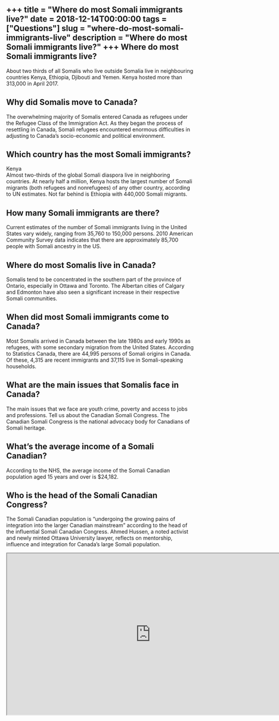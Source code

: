 +++
title = "Where do most Somali immigrants live?"
date = 2018-12-14T00:00:00
tags = ["Questions"]
slug = "where-do-most-somali-immigrants-live"
description = "Where do most Somali immigrants live?"
+++
Where do most Somali immigrants live?
-------------------------------------

About two thirds of all Somalis who live outside Somalia live in neighbouring countries Kenya, Ethiopia, Djibouti and Yemen. Kenya hosted more than 313,000 in April 2017.

Why did Somalis move to Canada?
-------------------------------

The overwhelming majority of Somalis entered Canada as refugees under the Refugee Class of the Immigration Act. As they began the process of resettling in Canada, Somali refugees encountered enormous difficulties in adjusting to Canada’s socio-economic and political environment.

Which country has the most Somali immigrants?
---------------------------------------------

Kenya  
Almost two-thirds of the global Somali diaspora live in neighboring countries. At nearly half a million, Kenya hosts the largest number of Somali migrants (both refugees and nonrefugees) of any other country, according to UN estimates. Not far behind is Ethiopia with 440,000 Somali migrants.

How many Somali immigrants are there?
-------------------------------------

Current estimates of the number of Somali immigrants living in the United States vary widely, ranging from 35,760 to 150,000 persons. 2010 American Community Survey data indicates that there are approximately 85,700 people with Somali ancestry in the US.

Where do most Somalis live in Canada?
-------------------------------------

Somalis tend to be concentrated in the southern part of the province of Ontario, especially in Ottawa and Toronto. The Albertan cities of Calgary and Edmonton have also seen a significant increase in their respective Somali communities.

When did most Somali immigrants come to Canada?
-----------------------------------------------

Most Somalis arrived in Canada between the late 1980s and early 1990s as refugees, with some secondary migration from the United States. According to Statistics Canada, there are 44,995 persons of Somali origins in Canada. Of these, 4,315 are recent immigrants and 37,115 live in Somali-speaking households.

What are the main issues that Somalis face in Canada?
-----------------------------------------------------

The main issues that we face are youth crime, poverty and access to jobs and professions. Tell us about the Canadian Somali Congress. The Canadian Somali Congress is the national advocacy body for Canadians of Somali heritage.

What’s the average income of a Somali Canadian?
-----------------------------------------------

According to the NHS, the average income of the Somali Canadian population aged 15 years and over is $24,182.

Who is the head of the Somali Canadian Congress?
------------------------------------------------

The Somali Canadian population is “undergoing the growing pains of integration into the larger Canadian mainstream” according to the head of the influential Somali Canadian Congress. Ahmed Hussen, a noted activist and newly minted Ottawa University lawyer, reflects on mentorship, influence and integration for Canada’s large Somali population.

<iframe allow="accelerometer; autoplay; clipboard-write; encrypted-media; gyroscope; picture-in-picture" allowfullscreen="" class="__youtube_prefs__  epyt-is-override  no-lazyload" data-no-lazy="1" data-origheight="433" data-origwidth="770" data-skipgform_ajax_framebjll="" height="433" id="_ytid_60839" loading="lazy" src="https://www.youtube.com/embed/u1hKUZdRaww?enablejsapi=1&autoplay=0&cc_load_policy=0&cc_lang_pref=&iv_load_policy=1&loop=0&modestbranding=0&rel=1&fs=1&playsinline=0&autohide=2&theme=dark&color=red&controls=1&" title="YouTube player" width="770"></iframe>